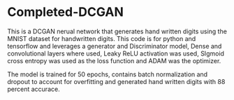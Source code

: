 # Completed-DCGAN
This is a DCGAN nerual network that generates hand written digits using the MNIST dataset for handwritten digits.
This code is for python and tensorflow and leverages a generator and Discriminator model, 
Dense and convolutional layers where used, Leaky ReLU activation was used, SIgmoid cross entropy was used as the loss function
and ADAM was the optimizer.

The model is trained for 50 epochs, contains batch normalization and dropout to account for overfitting and generated hand written digits with 88 percent accurace.
